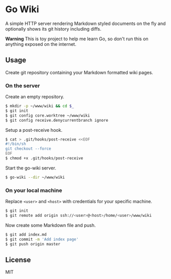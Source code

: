 # Go Wiki

A simple HTTP server rendering Markdown styled documents on the fly and optionally shows its git history including diffs.

**Warning** This is toy project to help me learn Go, so don't run this on anything exposed on the internet.

## Usage

Create git repository containing your Markdown formatted wiki pages.

### On the server

Create an empty repository.

``` bash
$ mkdir -p ~/www/wiki && cd $_
$ git init
$ git config core.worktree ~/www/wiki
$ git config receive.denycurrentbranch ignore
```

Setup a post-receive hook.

``` bash
$ cat > .git/hooks/post-receive <<EOF
#!/bin/sh
git checkout --force
EOF
$ chmod +x .git/hooks/post-receive
```

Start the go-wiki server.

``` bash
$ go-wiki --dir ~/www/wiki
```

### On your local machine

Replace `<user>` and `<host>` with credentials for your specific machine.

``` bash
$ git init
$ git remote add origin ssh://<user>@<host>/home/<user>/www/wiki
```

Now create some Markdown file and push.

``` bash
$ git add index.md
$ git commit -m 'Add index page'
$ git push origin master
```

## License

MIT
